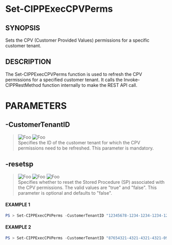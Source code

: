 # Set-CIPPExecCPVPerms
## SYNOPSIS
Sets the CPV (Customer Provided Values) permissions for a specific customer tenant.
## DESCRIPTION
The Set-CIPPExecCPVPerms function is used to refresh the CPV permissions for a specified customer tenant. It calls the Invoke-CIPPRestMethod function internally to make the REST API call.
# PARAMETERS

## **-CustomerTenantID**
> ![Foo](https://img.shields.io/badge/Type-Guid-Blue?) ![Foo](https://img.shields.io/badge/Mandatory-TRUE-Red?) \
Specifies the ID of the customer tenant for which the CPV permissions need to be refreshed. This parameter is mandatory.

  ## **-resetsp**
> ![Foo](https://img.shields.io/badge/Type-String-Blue?) ![Foo](https://img.shields.io/badge/Mandatory-FALSE-Green?) ![Foo](https://img.shields.io/badge/DefaultValue-false-Blue?color=5547a8)\
Specifies whether to reset the Stored Procedure (SP) associated with the CPV permissions. The valid values are "true" and "false". This parameter is optional and defaults to "false".

 #### EXAMPLE 1
```powershell
PS > Set-CIPPExecCPVPerms -CustomerTenantID "12345678-1234-1234-1234-1234567890AB" -resetsp "true"
```
 #### EXAMPLE 2
```powershell
PS > Set-CIPPExecCPVPerms -CustomerTenantID "87654321-4321-4321-4321-0987654321BA"
```

